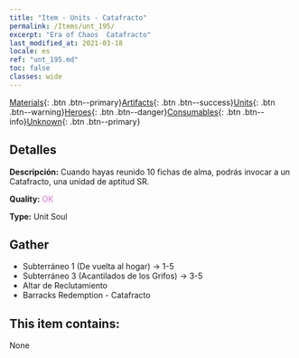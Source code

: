 ```yaml
---
title: "Item - Units - Catafracto"
permalink: /Items/unt_195/
excerpt: "Era of Chaos  Catafracto"
last_modified_at: 2021-03-18
locale: es
ref: "unt_195.md"
toc: false
classes: wide
---
```

 [Materials](/es/Items/){: .btn .btn--primary}[Artifacts](/es/Items/Artifacts/){: .btn .btn--success}[Units](/es/Items/Units/){: .btn .btn--warning}[Heroes](/es/Items/Heroes/){: .btn .btn--danger}[Consumables](/es/Items/Consumables/){: .btn .btn--info}[Unknown](/es/Items/Unknown/){: .btn .btn--primary}

## Detalles
 **Descripción:** Cuando hayas reunido 10 fichas de alma, podrás invocar a un Catafracto, una unidad de aptitud SR.

 **Quality:** <span style="color: #DA70D6">OK</span>

 **Type:** Unit Soul

## Gather

*    Subterráneo 1 (De vuelta al hogar) -> 1-5 
*    Subterráneo 3 (Acantilados de los Grifos) -> 3-5 
*    Altar de Reclutamiento 
*    Barracks Redemption - Catafracto 

## This item contains:

  None

